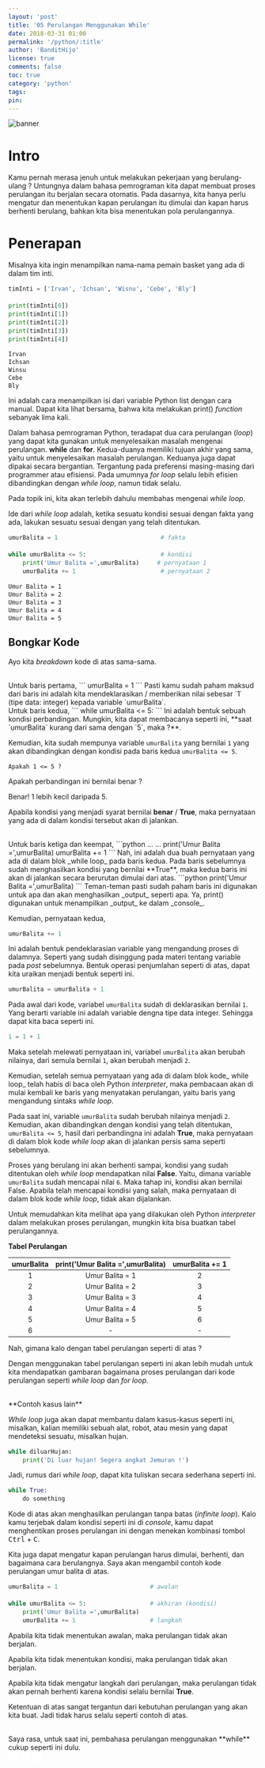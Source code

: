 ```yaml
---
layout: 'post'
title: '05 Perulangan Menggunakan While'
date: 2018-03-31 01:00
permalink: '/python/:title'
author: 'BanditHijo'
license: true
comments: false
toc: true
category: 'python'
tags:
pin:
---
```


<!-- BANNER OF THE POST -->
<img class="post-body-img" src="https://s20.postimg.cc/rjj46uizh/banner_python_00.png" alt="banner">

# Intro
Kamu pernah merasa jenuh untuk melakukan pekerjaan yang berulang-ulang ? Untungnya dalam bahasa pemrograman kita dapat membuat proses perulangan itu berjalan secara otomatis. Pada dasarnya, kita hanya perlu mengatur dan menentukan kapan perulangan itu dimulai dan kapan harus berhenti berulang, bahkan kita bisa menentukan pola perulangannya.

# Penerapan

Misalnya kita ingin menampilkan nama-nama pemain basket yang ada di dalam tim inti.

```python
timInti = ['Irvan', 'Ichsan', 'Wisnu', 'Cebe', 'Bly']

print(timInti[0])
print(timInti[1])
print(timInti[2])
print(timInti[3])
print(timInti[4])
```
```
Irvan
Ichsan
Winsu
Cebe
Bly
```

Ini adalah cara menampilkan isi dari variable Python list dengan cara manual. Dapat kita lihat bersama, bahwa kita melakukan print() _function_ sebanyak lima kali.

Dalam bahasa pemrograman Python, teradapat dua cara perulangan (_loop_) yang dapat kita gunakan untuk menyelesaikan masalah mengenai perulangan. **while** dan **for**. Kedua-duanya memiliki tujuan akhir yang sama, yaitu untuk menyelesaikan masalah perulangan. Keduanya juga dapat dipakai secara bergantian. Tergantung pada preferensi masing-masing dari programmer atau efisiensi. Pada umumnya _for loop_ selalu lebih efisien dibandingkan dengan _while loop_, namun tidak selalu.

Pada topik ini, kita akan terlebih dahulu membahas mengenai _while loop_.

Ide dari _while loop_ adalah, ketika sesuatu kondisi sesuai dengan fakta yang ada, lakukan sesuatu sesuai dengan yang telah ditentukan.

```python
umurBalita = 1                             # fakta

while umurBalita <= 5:                     # kondisi
    print('Umur Balita =',umurBalita)     # pernyataan 1
    umurBalita += 1                        # pernyataan 2
```
```
Umur Balita = 1
Umur Balita = 2
Umur Balita = 3
Umur Balita = 4
Umur Balita = 5
```

## Bongkar Kode

Ayo kita _breakdown_ kode di atas sama-sama.

<br>
Untuk baris pertama,
```
umurBalita = 1
```
Pasti kamu sudah paham maksud dari baris ini adalah kita mendeklarasikan / memberikan nilai sebesar `1` (tipe data: integer) kepada variable `umurBalita`.

<br>
Untuk baris kedua,
```
while umurBalita <= 5:
```
Ini adalah bentuk sebuah kondisi perbandingan. Mungkin, kita dapat membacanya seperti ini, **saat `umurBalita` kurang dari sama dengan `5`, maka ?**.

Kemudian, kita sudah mempunya variable `umurBalita` yang bernilai `1` yang akan dibandingkan dengan kondisi pada baris kedua `umurBalita <= 5`.

```
Apakah 1 <= 5 ?
```

Apakah perbandingan ini bernilai benar ?

Benar! 1 lebih kecil daripada 5.

Apabila kondisi yang menjadi syarat bernilai **benar** / **True**, maka pernyataan yang ada di dalam kondisi tersebut akan di jalankan.

<br>
Untuk baris ketiga dan keempat,
```python
...
...
    print('Umur Balita =',umurBalita)
    umurBalita += 1
```
Nah, ini adalah dua buah pernyataan yang ada di dalam blok _while loop_ pada baris kedua. Pada baris sebelumnya sudah menghasilkan kondisi yang bernilai **True**, maka kedua baris ini akan di jalankan secara berurutan dimulai dari atas.
```python
print('Umur Balita =',umurBalita)
```
Teman-teman pasti sudah paham baris ini digunakan untuk apa dan akan menghasilkan _output_ seperti apa. Ya, print() digunakan untuk menampilkan _output_ ke dalam _console_.

Kemudian, pernyataan kedua,
```python
umurBalita += 1
```
Ini adalah bentuk pendeklarasian variable yang mengandung proses di dalamnya. Seperti yang sudah disinggung pada materi tentang variable pada _post_ sebelumnya. Bentuk operasi penjumlahan seperti di atas, dapat kita uraikan menjadi bentuk seperti ini.
```python
umurBalita = umurBalita + 1
```
Pada awal dari kode, variabel `umurBalita` sudah di deklarasikan bernilai `1`. Yang berarti variable ini adalah variable dengna tipe data integer. Sehingga dapat kita baca seperti ini.
```python
1 = 1 + 1
```
Maka setelah melewati pernyataan ini, variabel `umurBalita` akan berubah nilainya, dari semula bernilai `1`, akan berubah menjadi `2`.

Kemudian, setelah semua pernyataan yang ada di dalam blok kode_ while loop_ telah habis di baca oleh Python _interpreter_, maka pembacaan akan di mulai kembali ke baris yang menyatakan perulangan, yaitu baris yang mengandung sintaks _while loop_.

Pada saat ini, variable `umurBalita` sudah berubah nilainya menjadi `2`. Kemudian, akan dibandingkan dengan kondisi yang telah ditentukan, `umurBalita <= 5`, hasil dari perbandingna ini adalah **True**, maka pernyataan di dalam blok kode _while loop_ akan di jalankan persis sama seperti sebelumnya.

Proses yang berulang ini akan berhenti sampai, kondisi yang sudah ditentukan oleh _while loop_ mendapatkan nilai **False**. Yaitu, dimana variable `umurBalita` sudah mencapai nilai `6`. Maka tahap ini, kondisi akan bernilai False. Apabila telah mencapai kondisi yang salah, maka pernyataan di dalam blok kode _while loop_, tidak akan dijalankan.

Untuk memudahkan kita melihat apa yang dilakukan oleh Python _interpreter_ dalam melakukan proses perulangan, mungkin kita bisa buatkan tabel perulangannya.

**Tabel Perulangan**

| umurBalita | print('Umur Balita =',umurBalita) | umurBalita += 1 |
| :---: | :---: | :---: |
| 1 | Umur Balita = 1 | 2 |
| 2 | Umur Balita = 2 | 3 |
| 3 | Umur Balita = 3 | 4 |
| 4 | Umur Balita = 4 | 5 |
| 5 | Umur Balita = 5 | 6 |
| 6 | - | - |

Nah, gimana kalo dengan tabel perulangan seperti di atas ?

Dengan menggunakan tabel perulangan seperti ini akan lebih mudah untuk kita mendapatkan gambaran bagaimana proses perulangan dari kode perulangan seperti _while loop_ dan _for loop_.

<br>
**Contoh kasus lain**

_While loop_ juga akan dapat membantu dalam kasus-kasus seperti ini, misalkan, kalian memiliki sebuah alat, robot, atau mesin yang dapat mendeteksi sesuatu, misalkan hujan.

```python
while diluarHujan:
    print('Di luar hujan! Segera angkat Jemuran !')
```

Jadi, rumus dari _while loop_, dapat kita tuliskan secara sederhana seperti ini.

```python
while True:
    do something
```

Kode di atas akan menghasilkan perulangan tanpa batas (_infinite loop_). Kalo kamu terjebak dalam kondisi seperti ini di _console_, kamu dapat menghentikan proses perulangan ini dengan menekan kombinasi tombol <kbd>Ctrl</kbd> + <kbd>C</kbd>.

Kita juga dapat mengatur kapan perulangan harus dimulai, berhenti, dan bagaimana cara berulangnya. Saya akan mengambil contoh kode perulangan umur balita di atas.

```python
umurBalita = 1                          # awalan

while umurBalita <= 5:                  # akhiran (kondisi)
    print('Umur Balita =',umurBalita)
    umurBalita += 1                     # langkah
```
Apabila kita tidak menentukan awalan, maka perulangan tidak akan berjalan.

Apabila kita tidak menentukan kondisi, maka perulangan tidak akan berjalan.

Apabila kita tidak mengatur langkah dari perulangan, maka perulangan tidak akan pernah berhenti karena kondisi selalu bernilai **True**.

Ketentuan di atas sangat tergantun dari kebutuhan perulangan yang akan kita buat. Jadi tidak harus selalu seperti contoh di atas.

<br>
Saya rasa, untuk saat ini, pembahasa perulangan menggunakan **while** cukup seperti ini dulu.



<!-- NEXT PREV BUTTON -->
<div class="post-nav">
<a class="btn-blue-l" href="/python/04-variabel-dan-tipe-data"><img style="width:20px;" src="/assets/img/logo/logo_ap.png"></a>
<a class="btn-blue-c" href="/python/"><img style="width:20px;" src="/assets/img/logo/logo_menu.png"></a>
<a class="btn-blue-r" href="/python/06-perulangan-for"><img style="width:20px;" src="/assets/img/logo/logo_an.png"></a>
</div>

